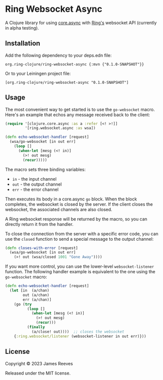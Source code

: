 # Ring Websocket Async

A Clojure library for using [core.async][] with [Ring's][] websocket API
(currently in alpha testing).

[core.async]: https://github.com/clojure/core.async
[ring's]: https://github.com/ring-clojure/ring

## Installation

Add the following dependency to your deps.edn file:

    org.ring-clojure/ring-websocket-async {:mvn {"0.1.0-SNAPSHOT"}}

Or to your Leiningen project file:

    [org.ring-clojure/ring-websocket-async "0.1.0-SNAPSHOT"]

## Usage

The most convenient way to get started is to use the `go-websocket`
macro. Here's an example that echos any message received back to the
client:

```clojure
(require '[clojure.core.async :as a :refer [<! >!]]
         '[ring.websocket.async :as wsa])

(defn echo-websocket-handler [request]
  (wsa/go-websocket [in out err]
    (loop []
      (when-let [mesg (<! in)]
        (>! out mesg)
        (recur)))))
```

The macro sets three binding variables:

* `in`  - the input channel
* `out` - the output channel
* `err` - the error channel

Then executes its body in a core.async `go` block. When the block
completes, the websocket is closed by the server. If the client closes
the websocket, the associated channels are also closed.

A Ring websocket response will be returned by the macro, so you can
directly return it from the handler.

To close the connection from the server with a specific error code, you
can use the `closed` function to send a special message to the output
channel:

```clojure
(defn closes-with-error [request]
  (wsa/go-websocket [in out err]
    (>! out (wsa/closed 1001 "Gone Away"))))
```

If you want more control, you can use the lower-level
`websocket-listener` function. The following handler example is
equivalent to the one using the `go-websocket` macro:

```clojure
(defn echo-websocket-handler [request]
  (let [in  (a/chan)
        out (a/chan)
        err (a/chan)]
    (go (try
          (loop []
            (when-let [mesg (<! in)]
              (>! out mesg)
              (recur)))
          (finally
            (a/close! out))))  ;; closes the websocket
    {:ring.websocket/listener (websocket-listener in out err)}))
```

## License

Copyright © 2023 James Reeves

Released under the MIT license.
